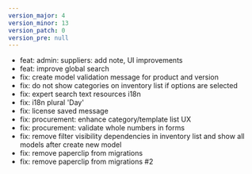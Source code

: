 ```yaml
---
version_major: 4
version_minor: 13
version_patch: 0
version_pre: null
---
```


- feat: admin: suppliers: add note, UI improvements
- feat: improve global search
- fix: create model validation message for product and version
- fix: do not show categories on inventory list if options are selected
- fix: expert search text resources i18n
- fix: i18n plural 'Day'
- fix: license saved message
- fix: procurement: enhance category/template list UX
- fix: procurement: validate whole numbers in forms
- fix: remove filter visibility dependencies in inventory list and show all models after create new model
- fix: remove paperclip from migrations
- fix: remove paperclip from migrations #2

